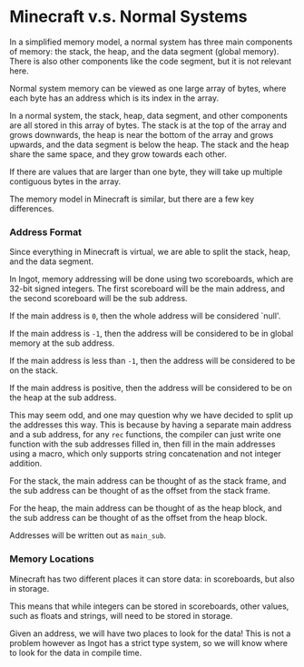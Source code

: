 # Minecraft v.s. Normal Systems

In a simplified memory model, a normal system has three main components of memory: the stack, the heap, and the data segment (global memory). There is also other components like the code segment, but it is not relevant here.

Normal system memory can be viewed as one large array of bytes, where each byte has an address which is its index in the array.

In a normal system, the stack, heap, data segment, and other components are all stored in this array of bytes. The stack is at the top of the array and grows downwards, the heap is near the bottom of the array and grows upwards, and the data segment is below the heap. The stack and the heap share the same space, and they grow towards each other.

If there are values that are larger than one byte, they will take up multiple contiguous bytes in the array.

The memory model in Minecraft is similar, but there are a few key differences.

### Address Format

Since everything in Minecraft is virtual, we are able to split the stack, heap, and the data segment.

In Ingot, memory addressing will be done using two scoreboards, which are 32-bit signed integers. The first scoreboard will be the main address, and the second scoreboard will be the sub address.

If the main address is `0`, then the whole address will be considered `null'.

If the main address is `-1`, then the address will be considered to be in global memory at the sub address.

If the main address is less than `-1`, then the address will be considered to be on the stack.

If the main address is positive, then the address will be considered to be on the heap at the sub address.

This may seem odd, and one may question why we have decided to split up the addresses this way. This is because by having a separate main address and a sub address, for any `rec` functions, the compiler can just write one function with the sub addresses filled in, then fill in the main addresses using a macro, which only supports string concatenation and not integer addition.

For the stack, the main address can be thought of as the stack frame, and the sub address can be thought of as the offset from the stack frame.

For the heap, the main address can be thought of as the heap block, and the sub address can be thought of as the offset from the heap block.

Addresses will be written out as `main_sub`.

### Memory Locations

Minecraft has two different places it can store data: in scoreboards, but also in storage.

This means that while integers can be stored in scoreboards, other values, such as floats and strings, will need to be stored in storage.

Given an address, we will have two places to look for the data! This is not a problem however as Ingot has a strict type system, so we will know where to look for the data in compile time.